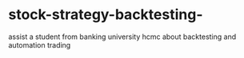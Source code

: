 # stock-strategy-backtesting-
assist a student from banking university hcmc about backtesting and automation trading
